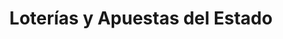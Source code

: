 ---
title: "Loterías y Apuestas del Estado"
url: /a-fonsagrada/loterias-y-apuestas-del-estado/
shop: lotería
---